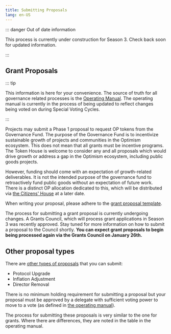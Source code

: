 ```yaml
---
title: Submitting Proposals
lang: en-US
---
```


::: danger Out of date information

This process is currently under construction for Season 3. 
Check back soon for updated information.

:::

## Grant Proposals

::: tip        
             
This information is here for your convenience. 
The source of truth for all governance related processes is the [Operating Manual](https://github.com/ethereum-optimism/OPerating-manual/blob/main/manual.md#proposal-process--components-of-a-valid-proposal). 
The operating manual is currently in the process of being updated to reflect changes being voted on during Special Voting Cycles. 

:::

Projects may submit a Phase 1 proposal to request OP tokens from the Governance Fund. 
The purpose of the Governance Fund is to incentivize sustainable growth of projects and communities in the Optimism ecosystem. 
This does not mean that all grants must be incentive programs. 
The Token House is welcome to consider any and all proposals which would drive growth or address a gap in the Optimism ecosystem, including public goods projects. 

However, funding should come with an expectation of growth-related deliverables. 
It is not the intended purpose of the governance fund to retroactively fund public goods without an expectation of future work.
There is a distinct OP allocation dedicated to this, which will be distributed via [the Citizens' House](citizens-house.md) at a later date.


When writing your proposal, please adhere to the [grant proposal template](https://gov.optimism.io/t/grant-proposal-template/3233).

The process for submitting a grant proposal is currently undergoing changes. 
A Grants Council, which will process grant applications in Season 3 was recently approved. 
Stay tuned for more information on how to submit a proposal to the Council shortly. 
**You can expect grant proposals to begin being processed again via the Grants Council on January 26th.**


## Other proposal types

There are [other types of proposals](https://github.com/ethereum-optimism/OPerating-manual/blob/main/manual.md#valid-proposal-types) that you can submit:

- Protocol Upgrade
- Inflation Adjustment
- Director Removal

There is no minimum holding requirement for submitting a proposal but your proposal must be approved by a delegate with sufficient voting power to move to a vote (as defined in [the operating manual](https://github.com/ethereum-optimism/OPerating-manual/blob/main/manual.md#valid-proposal-types)).

The process for submitting these proposals is very similar to the one for grants.
Where there are differences, they are noted in the table in the operating manual.
